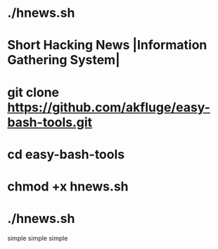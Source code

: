 # ./hnews.sh

# Short Hacking News |Information Gathering System|
# git clone https://github.com/akfluge/easy-bash-tools.git
# cd easy-bash-tools
# chmod +x hnews.sh
# ./hnews.sh

simple simple simple

